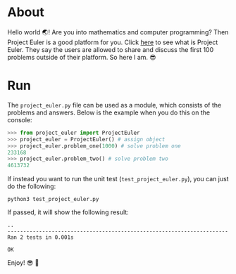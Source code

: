 # About

Hello world :earth_asia:! Are you into mathematics and computer programming? Then Project Euler is a good platform for you. Click [here](https://projecteuler.net/about) to see what is Project Euler. They say the users are allowed to share and discuss the first 100 problems outside of their platform.
So here I am. :sunglasses:

# Run

The `project_euler.py` file can be used as a module, which consists of the problems and answers. Below is the example when you do this on the console:

```python
>>> from project_euler import ProjectEuler
>>> project_euler = ProjectEuler() # assign object
>>> project_euler.problem_one(1000) # solve problem one
233168
>>> project_euler.problem_two() # solve problem two
4613732
```

If instead you want to run the unit test (`test_project_euler.py`), you can just do the following:

```
python3 test_project_euler.py
```

If passed, it will show the following result:

```
..
----------------------------------------------------------------------
Ran 2 tests in 0.001s

OK
```

Enjoy! :sunglasses: :beers:
